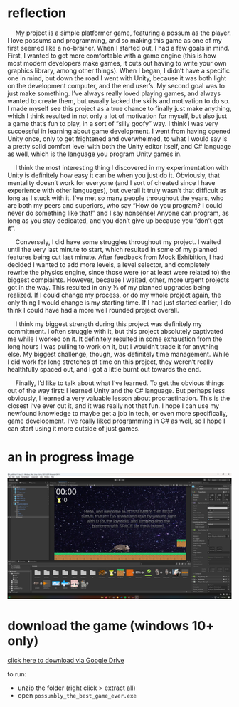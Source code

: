 # reflection
&emsp; My project is a simple platformer game, featuring a possum as the player. I love possums and programming, and so making this game as one of my first seemed like a no-brainer. When I started out, I had a few goals in mind. First, I wanted to get more comfortable with a game engine (this is how most modern developers make games, it cuts out having to write your own graphics library, among other things). When I began, I didn’t have a specific one in mind, but down the road I went with Unity, because it was both light on the development computer, and the end user’s. My second goal was to just make something. I’ve always really loved playing games, and always wanted to create them, but usually lacked the skills and motivation to do so. I made myself see this project as a true chance to finally just make anything, which I think resulted in not only a lot of motivation for myself, but also just a game that’s fun to play, in a sort of “silly goofy” way. I think I was very successful in  learning about game development. I went from having opened Unity once, only to get frightened and overwhelmed, to what I would say is a pretty solid comfort level with both the Unity editor itself, and C# language as well, which is the language you program Unity games in.

&emsp; I think the most interesting thing I discovered in my experimentation with Unity is definitely how easy it can be when you just do it. Obviously, that mentality doesn’t work for everyone (and I sort of cheated since I have experience with other languages), but overall it truly wasn’t that difficult as long as I stuck with it. I’ve met so many people throughout the years, who are both my peers and superiors, who say “How do you program? I could never do something like that!” and I say nonsense! Anyone can program, as long as you stay dedicated, and you don’t give up because you “don’t get it”.

&emsp; Conversely, I did have some struggles throughout my project. I waited until the very last minute to start, which resulted in some of my planned features being cut last minute. After feedback from Mock Exhibition, I had decided I wanted to add more levels, a level selector, and completely rewrite the physics engine, since those were (or at least were related to) the biggest complaints. However, because I waited, other, more urgent projects got in the way. This resulted in only ⅓ of my planned upgrades being realized. If I could change my process, or do my whole project again, the only thing I would change is my starting time. If I had just started earlier, I do think I could have had a more well rounded project overall.

&emsp; I think my biggest strength during this project was definitely my commitment. I often struggle with it, but this project absolutely captivated me while I worked on it. It definitely resulted in some exhaustion from the long hours I was pulling to work on it, but I wouldn’t trade it for anything else. My biggest challenge, though, was definitely time management. While I did work for long stretches of time on this project, they weren’t really healthfully spaced out, and I got a little burnt out towards the end.

&emsp; Finally, I’d like to talk about what I’ve learned. To get the obvious things out of the way first: I learned Unity and the C# language. But perhaps less obviously, I learned a very valuable lesson about procrastination. This is the closest I’ve ever cut it, and it was really not that fun. I hope I can use my newfound knowledge to maybe get a job in tech, or even more specifically, game development. I’ve really liked programming in C# as well, so I hope I can start using it more outside of just games.

# an in progress image
<img src="https://raw.githubusercontent.com/possum-game/possum-game.github.io/main/example.png">

# download the game (windows 10+ only)

[click here to download via Google Drive](https://drive.google.com/file/d/1UArOGSWRGpCO0wBv1bTqxWhSDnOHjhOd/view?usp=sharing)

to run:
 - unzip the folder (right click > extract all)
 - open `possumbly_the_best_game_ever.exe`
